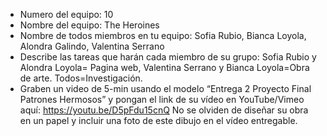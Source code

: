 - Numero del equipo: 10
- Nombre del equipo: The Heroines
- Nombre de todos miembros en tu equipo: Sofia Rubio, Bianca Loyola, Alondra Galindo, Valentina Serrano
- Describe las tareas que harán cada miembro de su grupo: Sofia Rubio y Alondra Loyola= Pagina web, Valentina Serrano y Bianca Loyola=Obra de arte. Todos=Investigación.
- Graben un video de 5-min usando el modelo “Entrega 2 Proyecto Final Patrones Hermosos” y pongan el link de su vídeo en YouTube/Vimeo aquí: 
https://youtu.be/D5pFdu15cnQ 
No se olviden de diseñar su obra en un papel y incluir una foto de este dibujo en el vídeo entregable.
